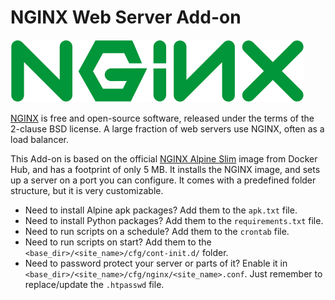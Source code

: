 # NGINX Web Server Add-on

![image](https://raw.githubusercontent.com/hulkhaugen/hassio-addons/main/nginx_ws/logo.png)

[NGINX](https://www.nginx.com/) is free and open-source software, released under the terms of the 2-clause BSD license. A large fraction of web servers use NGINX, often as a load balancer.

This Add-on is based on the official [NGINX Alpine Slim](https://hub.docker.com/_/nginx) image from Docker Hub, and has a footprint of only 5 MB. It installs the NGINX image, and sets up a server on a port you can configure. It comes with a predefined folder structure, but it is very customizable.
 - Need to install Alpine apk packages? Add them to the `apk.txt` file.
 - Need to install Python packages? Add them to the `requirements.txt` file.
 - Need to run scripts on a schedule? Add them to the `crontab` file.
 - Need to run scripts on start? Add them to the `<base_dir>/<site_name>/cfg/cont-init.d/` folder.
 - Need to password protect your server or parts of it? Enable it in `<base_dir>/<site_name>/cfg/nginx/<site_name>.conf`. Just remember to replace/update the `.htpasswd` file.
